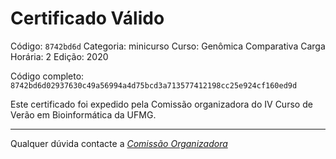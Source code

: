 # Certificado Válido

Código: `8742bd6d`
Categoria: minicurso
Curso: Genômica Comparativa
Carga Horária: 2
Edição: 2020


Código completo: `8742bd6d02937630c49a56994a4d75bcd3a713577412198cc25e924cf160ed9d`


Este certificado foi expedido pela Comissão organizadora do IV Curso de Verão em Bioinformática da UFMG.

----

Qualquer dúvida contacte a [_Comissão Organizadora_](<mailto:cursobioinfoufmg@gmail.com$subject=[Certificados]>)

